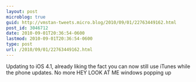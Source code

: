 ```yaml
---
layout: post
microblog: true
guid: http://vmstan-tweets.micro.blog/2010/09/01/22763449162.html
post_id: 3046712
date: 2010-09-01T20:36:54-0600
lastmod: 2010-09-01T20:36:54-0600
type: post
url: /2010/09/01/22763449162.html
---
```

Updating to iOS 4.1, already liking the fact you can now still use iTunes while the phone updates. No more HEY LOOK AT ME windows popping up
